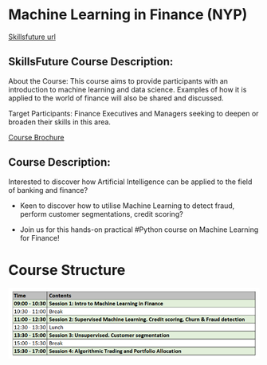 # Machine Learning in Finance (NYP)

[Skillsfuture url](https://eservices.nyp.edu.sg/alls/course/cseDetails.jsp?id=8983)

## SkillsFuture Course Description:

About the Course: This course aims to provide participants with an introduction to machine learning and data science. Examples of how it is applied to the world of finance will also be shared and discussed.

Target Participants: Finance Executives and Managers seeking to deepen or broaden their skills in this area.

[Course Brochure](https://eservices.nyp.edu.sg/attachments/alls/CB1038_165110.pdf)

## Course Description:

Interested to discover how Artificial Intelligence can be applied to the field of banking and finance?

* Keen to discover how to utilise Machine Learning to detect fraud, perform customer segmentations, credit scoring?

* Join us for this hands-on practical #Python course on Machine Learning for Finance!

# Course Structure

![img](course.png)







